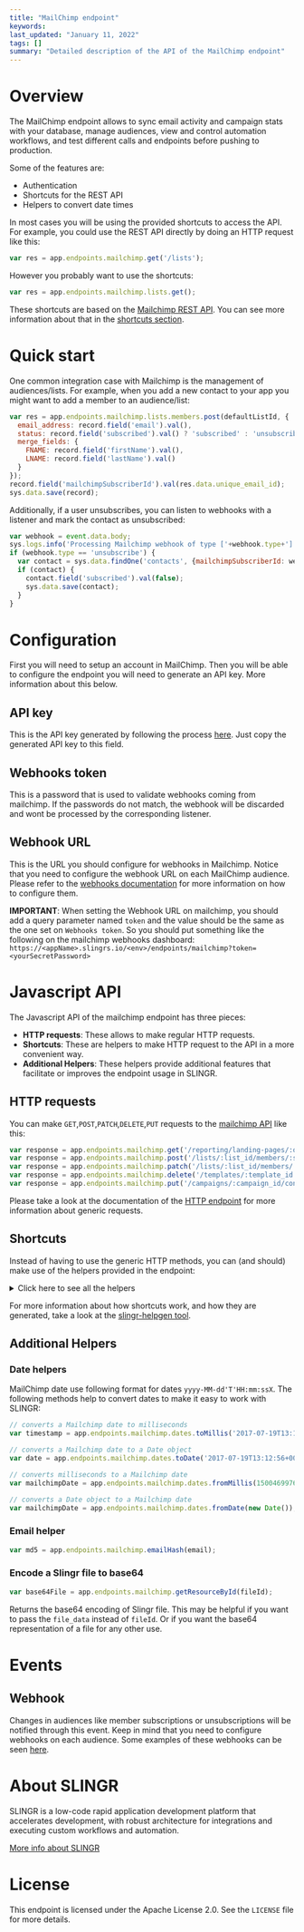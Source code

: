```yaml
---
title: "MailChimp endpoint"
keywords: 
last_updated: "January 11, 2022"
tags: []
summary: "Detailed description of the API of the MailChimp endpoint"
---
```


# Overview
The MailChimp endpoint allows to sync email activity and campaign stats with your database, manage audiences, view and 
control automation workflows, and test different calls and endpoints before pushing to production.

Some of the features are:

- Authentication
- Shortcuts for the REST API
- Helpers to convert date times

In most cases you will be using the provided shortcuts to access the API. For example, you could use the REST API
directly by doing an HTTP request like this:

```js
var res = app.endpoints.mailchimp.get('/lists');
```

However you probably want to use the shortcuts:

```js
var res = app.endpoints.mailchimp.lists.get();
```

These shortcuts are based on the [Mailchimp REST API](https://mailchimp.com/developer/marketing/api/).
You can see more information about that in the [shortcuts section](#shortcuts).

# Quick start
One common integration case with Mailchimp is the management of audiences/lists. For example, when you add a new contact to your
app you might want to add a member to an audience/list:

```js
var res = app.endpoints.mailchimp.lists.members.post(defaultListId, {
  email_address: record.field('email').val(),
  status: record.field('subscribed').val() ? 'subscribed' : 'unsubscribed',
  merge_fields: {
    FNAME: record.field('firstName').val(),
    LNAME: record.field('lastName').val()
  }
});
record.field('mailchimpSubscriberId').val(res.data.unique_email_id);
sys.data.save(record);
```

Additionally, if a user unsubscribes, you can listen to webhooks with a listener and mark the contact as 
unsubscribed:

```js
var webhook = event.data.body;
sys.logs.info('Processing Mailchimp webhook of type ['+webhook.type+']');
if (webhook.type == 'unsubscribe') {
  var contact = sys.data.findOne('contacts', {mailchimpSubscriberId: webhook.data.id});
  if (contact) {
    contact.field('subscribed').val(false);
    sys.data.save(contact);
  }    
}
```

# Configuration
First you will need to setup an account in MailChimp. Then you will be able to configure the endpoint you will
need to generate an API key. More information about this below.

## API key
This is the API key generated by following the process [here](https://mailchimp.com/es/help/about-api-keys/).
Just copy the generated API key to this field.

## Webhooks token
This is a password that is used to validate webhooks coming from mailchimp.
If the passwords do not match, the webhook will be discarded and wont be processed by the corresponding listener.

## Webhook URL
This is the URL you should configure for webhooks in Mailchimp. Notice that you need to configure the webhook URL on 
each MailChimp audience. Please refer to the [webhooks documentation](https://mailchimp.com/developer/marketing/guides/sync-audience-data-webhooks/) 
for more information on how to configure them.

**IMPORTANT**: When setting the Webhook URL on mailchimp, you should add a query parameter named `token` and the value should be the same as the one set on `Webhooks token`. 
So you should put something like the following on the mailchimp webhooks dashboard: `https://<appName>.slingrs.io/<env>/endpoints/mailchimp?token=<yourSecretPassword>`

# Javascript API

The Javascript API of the mailchimp endpoint has three pieces:

- **HTTP requests**: These allows to make regular HTTP requests.
- **Shortcuts**: These are helpers to make HTTP request to the API in a more convenient way.
- **Additional Helpers**: These helpers provide additional features that facilitate or improves the endpoint usage in SLINGR.

## HTTP requests
You can make `GET`,`POST`,`PATCH`,`DELETE`,`PUT` requests to the [mailchimp API](API_URL_HERE) like this:
```js
var response = app.endpoints.mailchimp.get('/reporting/landing-pages/:outreach_id')
var response = app.endpoints.mailchimp.post('/lists/:list_id/members/:subscriber_hash/actions/delete-permanent', body)
var response = app.endpoints.mailchimp.patch('/lists/:list_id/members/:subscriber_hash/notes/:note_id', body)
var response = app.endpoints.mailchimp.delete('/templates/:template_id')
var response = app.endpoints.mailchimp.put('/campaigns/:campaign_id/content', body)
```

Please take a look at the documentation of the [HTTP endpoint](https://github.com/slingr-stack/http-endpoint#javascript-api)
for more information about generic requests.

## Shortcuts

Instead of having to use the generic HTTP methods, you can (and should) make use of the helpers provided in the endpoint:
<details>
    <summary>Click here to see all the helpers</summary>

<br>

* API URL: '/'
* HTTP Method: 'GET'
* More info: https://mailchimp.com/developer/marketing/api/root/list-api-root-resources/
```javascript
app.endpoints.mailchimp.apiRoot()
```
---
* API URL: '/account-exports'
* HTTP Method: 'GET'
* More info: https://mailchimp.com/developer/marketing/api/account-exports/list-account-exports/
```javascript
app.endpoints.mailchimp.accountExports.get()
```
---
* API URL: '/authorized-apps'
* HTTP Method: 'GET'
* More info: https://mailchimp.com/developer/marketing/api/authorized-apps/list-authorized-apps/
```javascript
app.endpoints.mailchimp.authorizedApps.get()
```
---
* API URL: '/authorized-apps/:app_id'
* HTTP Method: 'GET'
* More info: https://mailchimp.com/developer/marketing/api/authorized-apps/get-authorized-app-info/
```javascript
app.endpoints.mailchimp.authorizedApps.get(appId)
```
---
* API URL: '/automations'
* HTTP Method: 'GET'
* More info: https://mailchimp.com/developer/marketing/api/automation/list-automations/
```javascript
app.endpoints.mailchimp.automations.get()
```
---
* API URL: '/automations/:workflow_id'
* HTTP Method: 'GET'
* More info: https://mailchimp.com/developer/marketing/api/automation/get-automation-info/
```javascript
app.endpoints.mailchimp.automations.get(workflowId)
```
---
* API URL: '/automations/:workflow_id/emails'
* HTTP Method: 'GET'
* More info: https://mailchimp.com/developer/marketing/api/automation-email/list-automated-emails/
```javascript
app.endpoints.mailchimp.automations.emails.get(workflowId)
```
---
* API URL: '/automations/:workflow_id/emails/:workflow_email_id'
* HTTP Method: 'GET'
* More info: https://mailchimp.com/developer/marketing/api/automation-email/get-workflow-email-info/
```javascript
app.endpoints.mailchimp.automations.emails.get(workflowId, workflowEmailId)
```
---
* API URL: '/automations/:workflow_id/emails/:workflow_email_id/queue'
* HTTP Method: 'GET'
* More info: https://mailchimp.com/developer/marketing/api/automation-email-queue/list-automated-email-subscribers/
```javascript
app.endpoints.mailchimp.automations.emails.queue.get(workflowId, workflowEmailId)
```
---
* API URL: '/automations/:workflow_id/emails/:workflow_email_id/queue/:subscriber_hash'
* HTTP Method: 'GET'
* More info: https://mailchimp.com/developer/marketing/api/automation-email-queue/get-automated-email-subscriber/
```javascript
app.endpoints.mailchimp.automations.emails.queue.get(workflowId, workflowEmailId, subscriberHash)
```
---
* API URL: '/automations/:workflow_id/removed-subscribers'
* HTTP Method: 'GET'
* More info: https://mailchimp.com/developer/marketing/api/automation-removed-subscribers/list-subscribers-removed-from-workflow/
```javascript
app.endpoints.mailchimp.automations.removedSubscribers.get(workflowId)
```
---
* API URL: '/automations/:workflow_id/removed-subscribers/:subscriber_hash'
* HTTP Method: 'GET'
* More info: https://mailchimp.com/developer/marketing/api/automation-removed-subscribers/get-subscriber-removed-from-workflow/
```javascript
app.endpoints.mailchimp.automations.removedSubscribers.get(workflowId, subscriberHash)
```
---
* API URL: '/batches'
* HTTP Method: 'GET'
* More info: https://mailchimp.com/developer/marketing/api/batch-operations/list-batch-requests/
```javascript
app.endpoints.mailchimp.batches.get()
```
---
* API URL: '/batches/:batch_id'
* HTTP Method: 'GET'
* More info: https://mailchimp.com/developer/marketing/api/batch-operations/get-batch-operation-status/
```javascript
app.endpoints.mailchimp.batches.get(batchId)
```
---
* API URL: '/batch-webhooks'
* HTTP Method: 'GET'
* More info: https://mailchimp.com/developer/marketing/api/batch-webhooks/list-batch-webhooks/
```javascript
app.endpoints.mailchimp.batchWebhooks.get()
```
---
* API URL: '/batch-webhooks/:batch_webhook_id'
* HTTP Method: 'GET'
* More info: https://mailchimp.com/developer/marketing/api/batch-webhooks/get-batch-webhook-info/
```javascript
app.endpoints.mailchimp.batchWebhooks.get(batchWebhookId)
```
---
* API URL: '/campaign-folders'
* HTTP Method: 'GET'
* More info: https://mailchimp.com/developer/marketing/api/campaign-folders/list-campaign-folders/
```javascript
app.endpoints.mailchimp.campaignFolders.get()
```
---
* API URL: '/campaign-folders/:folder_id'
* HTTP Method: 'GET'
* More info: https://mailchimp.com/developer/marketing/api/campaign-folders/get-campaign-folder/
```javascript
app.endpoints.mailchimp.campaignFolders.get(folderId)
```
---
* API URL: '/campaigns'
* HTTP Method: 'GET'
* More info: https://mailchimp.com/developer/marketing/api/campaigns/list-campaigns/
```javascript
app.endpoints.mailchimp.campaigns.get()
```
---
* API URL: '/campaigns/:campaign_id'
* HTTP Method: 'GET'
* More info: https://mailchimp.com/developer/marketing/api/campaigns/get-campaign-info/
```javascript
app.endpoints.mailchimp.campaigns.get(campaignId)
```
---
* API URL: '/campaigns/:campaign_id/content'
* HTTP Method: 'GET'
* More info: https://mailchimp.com/developer/marketing/api/campaign-content/get-campaign-content/
```javascript
app.endpoints.mailchimp.campaigns.content.get(campaignId)
```
---
* API URL: '/campaigns/:campaign_id/feedback'
* HTTP Method: 'GET'
* More info: https://mailchimp.com/developer/marketing/api/campaign-feedback/list-campaign-feedback/
```javascript
app.endpoints.mailchimp.campaigns.feedback.get(campaignId)
```
---
* API URL: '/campaigns/:campaign_id/feedback/:feedback_id'
* HTTP Method: 'GET'
* More info: https://mailchimp.com/developer/marketing/api/campaign-feedback/get-campaign-feedback-message/
```javascript
app.endpoints.mailchimp.campaigns.feedback.get(campaignId, feedbackId)
```
---
* API URL: '/campaigns/:campaign_id/send-checklist'
* HTTP Method: 'GET'
* More info: https://mailchimp.com/developer/marketing/api/campaign-checklist/get-campaign-send-checklist/
```javascript
app.endpoints.mailchimp.campaigns.sendChecklist.get(campaignId)
```
---
* API URL: '/activity-feed/chimp-chatter'
* HTTP Method: 'GET'
* More info: https://mailchimp.com/developer/marketing/api/chimp-chatter/get-latest-chimp-chatter/
```javascript
app.endpoints.mailchimp.activityFeed.chimpChatter.get()
```
---
* API URL: '/connected-sites'
* HTTP Method: 'GET'
* More info: https://mailchimp.com/developer/marketing/api/connected-sites/list-connected-sites/
```javascript
app.endpoints.mailchimp.connectedSites.get()
```
---
* API URL: '/connected-sites/:connected_site_id'
* HTTP Method: 'GET'
* More info: https://mailchimp.com/developer/marketing/api/connected-sites/get-connected-site/
```javascript
app.endpoints.mailchimp.connectedSites.get(connectedSiteId)
```
---
* API URL: '/conversations'
* HTTP Method: 'GET'
* More info: https://mailchimp.com/developer/marketing/api/conversations/list-conversations/
```javascript
app.endpoints.mailchimp.conversations.get()
```
---
* API URL: '/conversations/:conversation_id'
* HTTP Method: 'GET'
* More info: https://mailchimp.com/developer/marketing/api/conversations/get-conversation/
```javascript
app.endpoints.mailchimp.conversations.get(conversationId)
```
---
* API URL: '/conversations/:conversation_id/messages'
* HTTP Method: 'GET'
* More info: https://mailchimp.com/developer/marketing/api/conversation-messages/list-messages/
```javascript
app.endpoints.mailchimp.conversations.messages.get(conversationId)
```
---
* API URL: '/conversations/:conversation_id/messages/:message_id'
* HTTP Method: 'GET'
* More info: https://mailchimp.com/developer/marketing/api/conversation-messages/get-message/
```javascript
app.endpoints.mailchimp.conversations.messages.get(conversationId, messageId)
```
---
* API URL: '/ecommerce/stores'
* HTTP Method: 'GET'
* More info: https://mailchimp.com/developer/marketing/api/ecommerce-stores/list-stores/
```javascript
app.endpoints.mailchimp.ecommerce.stores.get()
```
---
* API URL: '/ecommerce/stores/:store_id'
* HTTP Method: 'GET'
* More info: https://mailchimp.com/developer/marketing/api/ecommerce-stores/get-store-info/
```javascript
app.endpoints.mailchimp.ecommerce.stores.get(storeId)
```
---
* API URL: '/ecommerce/stores/:store_id/carts/:cart_id/lines'
* HTTP Method: 'GET'
* More info: https://mailchimp.com/developer/marketing/api/ecommerce-cart-lines/list-cart-line-items/
```javascript
app.endpoints.mailchimp.ecommerce.stores.carts.lines.get(storeId, cartId)
```
---
* API URL: '/ecommerce/stores/:store_id/carts/:cart_id/lines/:line_id'
* HTTP Method: 'GET'
* More info: https://mailchimp.com/developer/marketing/api/ecommerce-cart-lines/get-cart-line-item/
```javascript
app.endpoints.mailchimp.ecommerce.stores.carts.lines.get(storeId, cartId, lineId)
```
---
* API URL: '/ecommerce/stores/:store_id/carts'
* HTTP Method: 'GET'
* More info: https://mailchimp.com/developer/marketing/api/ecommerce-carts/list-carts/
```javascript
app.endpoints.mailchimp.ecommerce.stores.carts.get(storeId)
```
---
* API URL: '/ecommerce/stores/:store_id/carts/:cart_id'
* HTTP Method: 'GET'
* More info: https://mailchimp.com/developer/marketing/api/ecommerce-carts/get-cart-info/
```javascript
app.endpoints.mailchimp.ecommerce.stores.carts.get(storeId, cartId)
```
---
* API URL: '/ecommerce/stores/:store_id/customers'
* HTTP Method: 'GET'
* More info: https://mailchimp.com/developer/marketing/api/ecommerce-customers/list-customers/
```javascript
app.endpoints.mailchimp.ecommerce.stores.customers.get(storeId)
```
---
* API URL: '/ecommerce/stores/:store_id/customers/:customer_id'
* HTTP Method: 'GET'
* More info: https://mailchimp.com/developer/marketing/api/ecommerce-customers/get-customer-info/
```javascript
app.endpoints.mailchimp.ecommerce.stores.customers.get(storeId, customerId)
```
---
* API URL: '/ecommerce/stores/:store_id/orders/:order_id/lines'
* HTTP Method: 'GET'
* More info: https://mailchimp.com/developer/marketing/api/ecommerce-order-lines/list-order-line-items/
```javascript
app.endpoints.mailchimp.ecommerce.stores.orders.lines.get(storeId, orderId)
```
---
* API URL: '/ecommerce/stores/:store_id/orders/:order_id/lines/:line_id'
* HTTP Method: 'GET'
* More info: https://mailchimp.com/developer/marketing/api/ecommerce-order-lines/get-order-line-item/
```javascript
app.endpoints.mailchimp.ecommerce.stores.orders.lines.get(storeId, orderId, lineId)
```
---
* API URL: '/ecommerce/orders'
* HTTP Method: 'GET'
* More info: https://mailchimp.com/developer/marketing/api/ecommerce-orders/list-account-orders/
```javascript
app.endpoints.mailchimp.ecommerce.orders.get()
```
---
* API URL: '/ecommerce/stores/:store_id/orders'
* HTTP Method: 'GET'
* More info: https://mailchimp.com/developer/marketing/api/ecommerce-orders/list-orders/
```javascript
app.endpoints.mailchimp.ecommerce.stores.orders.get(storeId)
```
---
* API URL: '/ecommerce/stores/:store_id/orders/:order_id'
* HTTP Method: 'GET'
* More info: https://mailchimp.com/developer/marketing/api/ecommerce-orders/get-order-info/
```javascript
app.endpoints.mailchimp.ecommerce.stores.orders.get(storeId, orderId)
```
---
* API URL: '/ecommerce/stores/:store_id/products/:product_id/images'
* HTTP Method: 'GET'
* More info: https://mailchimp.com/developer/marketing/api/ecommerce-product-images/list-product-images/
```javascript
app.endpoints.mailchimp.ecommerce.stores.products.images.get(storeId, productId)
```
---
* API URL: '/ecommerce/stores/:store_id/products/:product_id/images/:image_id'
* HTTP Method: 'GET'
* More info: https://mailchimp.com/developer/marketing/api/ecommerce-product-images/get-product-image-info/
```javascript
app.endpoints.mailchimp.ecommerce.stores.products.images.get(storeId, productId, imageId)
```
---
* API URL: '/ecommerce/stores/:store_id/products/:product_id/variants'
* HTTP Method: 'GET'
* More info: https://mailchimp.com/developer/marketing/api/ecommerce-product-variants/list-product-variants/
```javascript
app.endpoints.mailchimp.ecommerce.stores.products.variants.get(storeId, productId)
```
---
* API URL: '/ecommerce/stores/:store_id/products/:product_id/variants/:variant_id'
* HTTP Method: 'GET'
* More info: https://mailchimp.com/developer/marketing/api/ecommerce-product-variants/get-product-variant-info/
```javascript
app.endpoints.mailchimp.ecommerce.stores.products.variants.get(storeId, productId, variantId)
```
---
* API URL: '/ecommerce/stores/:store_id/products'
* HTTP Method: 'GET'
* More info: https://mailchimp.com/developer/marketing/api/ecommerce-products/list-product/
```javascript
app.endpoints.mailchimp.ecommerce.stores.products.get(storeId)
```
---
* API URL: '/ecommerce/stores/:store_id/products/:product_id'
* HTTP Method: 'GET'
* More info: https://mailchimp.com/developer/marketing/api/ecommerce-products/get-product-info/
```javascript
app.endpoints.mailchimp.ecommerce.stores.products.get(storeId, productId)
```
---
* API URL: '/ecommerce/stores/:store_id/promo-rules/:promo_rule_id/promo-codes'
* HTTP Method: 'GET'
* More info: https://mailchimp.com/developer/marketing/api/ecommerce-promo-codes/list-promo-codes/
```javascript
app.endpoints.mailchimp.ecommerce.stores.promoRules.promoCodes.get(storeId, promoRuleId)
```
---
* API URL: '/ecommerce/stores/:store_id/promo-rules/:promo_rule_id/promo-codes/:promo_code_id'
* HTTP Method: 'GET'
* More info: https://mailchimp.com/developer/marketing/api/ecommerce-promo-codes/get-promo-code/
```javascript
app.endpoints.mailchimp.ecommerce.stores.promoRules.promoCodes.get(storeId, promoRuleId, promoCodeId)
```
---
* API URL: '/ecommerce/stores/:store_id/promo-rules'
* HTTP Method: 'GET'
* More info: https://mailchimp.com/developer/marketing/api/ecommerce-promo-rules/list-promo-rules/
```javascript
app.endpoints.mailchimp.ecommerce.stores.promoRules.get(storeId)
```
---
* API URL: '/ecommerce/stores/:store_id/promo-rules/:promo_rule_id'
* HTTP Method: 'GET'
* More info: https://mailchimp.com/developer/marketing/api/ecommerce-promo-rules/get-promo-rule/
```javascript
app.endpoints.mailchimp.ecommerce.stores.promoRules.get(storeId, promoRuleId)
```
---
* API URL: '/facebook-ads'
* HTTP Method: 'GET'
* More info: https://mailchimp.com/developer/marketing/api/facebook-ads/list-facebook-ads/
```javascript
app.endpoints.mailchimp.facebookAds.get()
```
---
* API URL: '/facebook-ads/:outreach_id'
* HTTP Method: 'GET'
* More info: https://mailchimp.com/developer/marketing/api/facebook-ads/get-facebook-ad-info/
```javascript
app.endpoints.mailchimp.facebookAds.get(outreachId)
```
---
* API URL: '/file-manager/files'
* HTTP Method: 'GET'
* More info: https://mailchimp.com/developer/marketing/api/file-manager-files/list-stored-files/
```javascript
app.endpoints.mailchimp.fileManager.files.get()
```
---
* API URL: '/file-manager/files/:file_id'
* HTTP Method: 'GET'
* More info: https://mailchimp.com/developer/marketing/api/file-manager-files/get-file/
```javascript
app.endpoints.mailchimp.fileManager.files.get(fileId)
```
---
* API URL: '/file-manager/folders'
* HTTP Method: 'GET'
* More info: https://mailchimp.com/developer/marketing/api/file-manager-folders/list-folders/
```javascript
app.endpoints.mailchimp.fileManager.folders.get()
```
---
* API URL: '/file-manager/folders/:folder_id'
* HTTP Method: 'GET'
* More info: https://mailchimp.com/developer/marketing/api/file-manager-folders/get-folder/
```javascript
app.endpoints.mailchimp.fileManager.folders.get(folderId)
```
---
* API URL: '/landing-pages'
* HTTP Method: 'GET'
* More info: https://mailchimp.com/developer/marketing/api/landing-pages/list-landing-pages/
```javascript
app.endpoints.mailchimp.landingPages.get()
```
---
* API URL: '/landing-pages/:page_id'
* HTTP Method: 'GET'
* More info: https://mailchimp.com/developer/marketing/api/landing-pages/get-landing-page-info/
```javascript
app.endpoints.mailchimp.landingPages.get(pageId)
```
---
* API URL: '/landing-pages/:page_id/content'
* HTTP Method: 'GET'
* More info: https://mailchimp.com/developer/marketing/api/landing-pages-content/get-landing-page-content/
```javascript
app.endpoints.mailchimp.landingPages.content.get(pageId)
```
---
* API URL: '/lists'
* HTTP Method: 'GET'
* More info: https://mailchimp.com/developer/marketing/api/lists/get-lists-info/
```javascript
app.endpoints.mailchimp.lists.get()
```
---
* API URL: '/lists/:list_id'
* HTTP Method: 'GET'
* More info: https://mailchimp.com/developer/marketing/api/lists/get-list-info/
```javascript
app.endpoints.mailchimp.lists.get(listId)
```
---
* API URL: '/lists/:list_id/abuse-reports'
* HTTP Method: 'GET'
* More info: https://mailchimp.com/developer/marketing/api/abuse-reports/list-abuse-reports/
```javascript
app.endpoints.mailchimp.lists.abuseReports.get(listId)
```
---
* API URL: '/lists/:list_id/abuse-reports/:report_id'
* HTTP Method: 'GET'
* More info: https://mailchimp.com/developer/marketing/api/abuse-reports/get-abuse-report/
```javascript
app.endpoints.mailchimp.lists.abuseReports.get(listId, reportId)
```
---
* API URL: '/lists/:list_id/activity'
* HTTP Method: 'GET'
* More info: https://mailchimp.com/developer/marketing/api/list-activity/list-recent-activity/
```javascript
app.endpoints.mailchimp.lists.activity.get(listId)
```
---
* API URL: '/lists/:list_id/clients'
* HTTP Method: 'GET'
* More info: https://mailchimp.com/developer/marketing/api/list-clients/list-top-email-clients/
```javascript
app.endpoints.mailchimp.lists.clients.get(listId)
```
---
* API URL: '/lists/:list_id/members/:subscriber_hash/events'
* HTTP Method: 'GET'
* More info: https://mailchimp.com/developer/marketing/api/list-member-events/list-member-events/
```javascript
app.endpoints.mailchimp.lists.members.events.get(listId, subscriberHash)
```
---
* API URL: '/lists/:list_id/growth-history'
* HTTP Method: 'GET'
* More info: https://mailchimp.com/developer/marketing/api/list-growth-history/list-growth-history-data/
```javascript
app.endpoints.mailchimp.lists.growthHistory.get(listId)
```
---
* API URL: '/lists/:list_id/growth-history/:month'
* HTTP Method: 'GET'
* More info: https://mailchimp.com/developer/marketing/api/list-growth-history/get-growth-history-by-month/
```javascript
app.endpoints.mailchimp.lists.growthHistory.get(listId, month)
```
---
* API URL: '/lists/:list_id/interest-categories'
* HTTP Method: 'GET'
* More info: https://mailchimp.com/developer/marketing/api/interest-categories/list-interest-categories/
```javascript
app.endpoints.mailchimp.lists.interestCategories.get(listId)
```
---
* API URL: '/lists/:list_id/interest-categories/:interest_category_id'
* HTTP Method: 'GET'
* More info: https://mailchimp.com/developer/marketing/api/interest-categories/get-interest-category-info/
```javascript
app.endpoints.mailchimp.lists.interestCategories.get(listId, interestCategoryId)
```
---
* API URL: '/lists/:list_id/interest-categories/:interest_category_id/interests'
* HTTP Method: 'GET'
* More info: https://mailchimp.com/developer/marketing/api/interests/list-interests-in-category/
```javascript
app.endpoints.mailchimp.lists.interestCategories.interests.get(listId, interestCategoryId)
```
---
* API URL: '/lists/:list_id/interest-categories/:interest_category_id/interests/:interest_id'
* HTTP Method: 'GET'
* More info: https://mailchimp.com/developer/marketing/api/interests/get-interest-in-category/
```javascript
app.endpoints.mailchimp.lists.interestCategories.interests.get(listId, interestCategoryId, interestId)
```
---
* API URL: '/lists/:list_id/locations'
* HTTP Method: 'GET'
* More info: https://mailchimp.com/developer/marketing/api/list-locations/list-locations/
```javascript
app.endpoints.mailchimp.lists.locations.get(listId)
```
---
* API URL: '/lists/:list_id/members/:subscriber_hash/activity'
* HTTP Method: 'GET'
* More info: https://mailchimp.com/developer/marketing/api/list-member-activity/view-recent-activity-50/
```javascript
app.endpoints.mailchimp.lists.members.activity.get(listId, subscriberHash)
```
---
* API URL: '/lists/:list_id/members/:subscriber_hash/activity-feed'
* HTTP Method: 'GET'
* More info: https://mailchimp.com/developer/marketing/api/list-member-activity-feed/view-recent-activity/
```javascript
app.endpoints.mailchimp.lists.members.activityFeed.get(listId, subscriberHash)
```
---
* API URL: '/lists/:list_id/members/:subscriber_hash/goals'
* HTTP Method: 'GET'
* More info: https://mailchimp.com/developer/marketing/api/list-member-notes/
```javascript
app.endpoints.mailchimp.lists.members.goals.get(listId, subscriberHash)
```
---
* API URL: '/lists/:list_id/members/:subscriber_hash/notes'
* HTTP Method: 'GET'
* More info: https://mailchimp.com/developer/marketing/api/list-member-notes/list-recent-member-notes/
```javascript
app.endpoints.mailchimp.lists.members.notes.get(listId, subscriberHash)
```
---
* API URL: '/lists/:list_id/members/:subscriber_hash/notes/:note_id'
* HTTP Method: 'GET'
* More info: https://mailchimp.com/developer/marketing/api/list-member-notes/get-member-note/
```javascript
app.endpoints.mailchimp.lists.members.notes.get(listId, subscriberHash, noteId)
```
---
* API URL: '/lists/:list_id/members/:subscriber_hash/tags'
* HTTP Method: 'GET'
* More info: https://mailchimp.com/developer/marketing/api/list-member-tags/list-member-tags/
```javascript
app.endpoints.mailchimp.lists.members.tags.get(listId, subscriberHash)
```
---
* API URL: '/lists/:list_id/members'
* HTTP Method: 'GET'
* More info: https://mailchimp.com/developer/marketing/api/list-members/list-members-info/
```javascript
app.endpoints.mailchimp.lists.members.get(listId)
```
---
* API URL: '/lists/:list_id/members/:subscriber_hash'
* HTTP Method: 'GET'
* More info: https://mailchimp.com/developer/marketing/api/list-members/get-member-info/
```javascript
app.endpoints.mailchimp.lists.members.get(listId, subscriberHash)
```
---
* API URL: '/lists/:list_id/merge-fields'
* HTTP Method: 'GET'
* More info: https://mailchimp.com/developer/marketing/api/list-merges/list-merge-fields/
```javascript
app.endpoints.mailchimp.lists.mergeFields.get(listId)
```
---
* API URL: '/lists/:list_id/merge-fields/:merge_id'
* HTTP Method: 'GET'
* More info: https://mailchimp.com/developer/marketing/api/list-merges/get-merge-field/
```javascript
app.endpoints.mailchimp.lists.mergeFields.get(listId, mergeId)
```
---
* API URL: '/lists/:list_id/segments/:segment_id/members'
* HTTP Method: 'GET'
* More info: https://mailchimp.com/developer/marketing/api/list-segment-members/list-members-in-segment/
```javascript
app.endpoints.mailchimp.lists.segments.members.get(listId, segmentId)
```
---
* API URL: '/lists/:list_id/segments'
* HTTP Method: 'GET'
* More info: https://mailchimp.com/developer/marketing/api/list-segments/list-segments/
```javascript
app.endpoints.mailchimp.lists.segments.get(listId)
```
---
* API URL: '/lists/:list_id/segments/:segment_id'
* HTTP Method: 'GET'
* More info: https://mailchimp.com/developer/marketing/api/list-segments/get-segment-info/
```javascript
app.endpoints.mailchimp.lists.segments.get(listId, segmentId)
```
---
* API URL: '/lists/:list_id/signup-forms'
* HTTP Method: 'GET'
* More info: https://mailchimp.com/developer/marketing/api/list-signup-forms/list-signup-forms/
```javascript
app.endpoints.mailchimp.lists.signupForms.get(listId)
```
---
* API URL: '/lists/:list_id/tag-search'
* HTTP Method: 'GET'
* More info: https://mailchimp.com/developer/marketing/api/lists-tags-search/search-for-tags-on-a-list-by-name/
```javascript
app.endpoints.mailchimp.lists.tagSearch.get(listId)
```
---
* API URL: '/lists/:list_id/webhooks'
* HTTP Method: 'GET'
* More info: https://mailchimp.com/developer/marketing/api/list-webhooks/list-webhooks/
```javascript
app.endpoints.mailchimp.lists.webhooks.get(listId)
```
---
* API URL: '/lists/:list_id/webhooks/:webhook_id'
* HTTP Method: 'GET'
* More info: https://mailchimp.com/developer/marketing/api/list-webhooks/get-webhook-info/
```javascript
app.endpoints.mailchimp.lists.webhooks.get(listId, webhookId)
```
---
* API URL: '/ping'
* HTTP Method: 'GET'
* More info: https://mailchimp.com/developer/marketing/api/ping/ping/
```javascript
app.endpoints.mailchimp.ping.get()
```
---
* API URL: '/reporting/facebook-ads'
* HTTP Method: 'GET'
* More info: https://mailchimp.com/developer/marketing/api/reporting-facebook-ads/list-facebook-ads-reports/
```javascript
app.endpoints.mailchimp.reporting.facebookAds.get()
```
---
* API URL: '/reporting/facebook-ads/:outreach_id'
* HTTP Method: 'GET'
* More info: https://mailchimp.com/developer/marketing/api/reporting-facebook-ads/get-facebook-ad-report/
```javascript
app.endpoints.mailchimp.reporting.facebookAds.get(outreachId)
```
---
* API URL: '/reporting/facebook-ads/:outreach_id/ecommerce-product-activity'
* HTTP Method: 'GET'
* More info: https://mailchimp.com/developer/marketing/api/reporting-facebook-ads/list-facebook-ecommerce-report/
```javascript
app.endpoints.mailchimp.reporting.facebookAds.ecommerceProductActivity.get(outreachId)
```
---
* API URL: '/reporting/landing-pages'
* HTTP Method: 'GET'
* More info: https://mailchimp.com/developer/marketing/api/reporting-landing-pages/list-landing-pages-reports/
```javascript
app.endpoints.mailchimp.reporting.landingPages.get()
```
---
* API URL: '/reporting/landing-pages/:outreach_id'
* HTTP Method: 'GET'
* More info: https://mailchimp.com/developer/marketing/api/reporting-landing-pages/get-landing-page-report/
```javascript
app.endpoints.mailchimp.reporting.landingPages.get(outreachId)
```
---
* API URL: '/reports'
* HTTP Method: 'GET'
* More info: https://mailchimp.com/developer/marketing/api/reports/list-campaign-reports/
```javascript
app.endpoints.mailchimp.reports.get()
```
---
* API URL: '/reports/:campaign_id'
* HTTP Method: 'GET'
* More info: https://mailchimp.com/developer/marketing/api/reports/get-campaign-report/
```javascript
app.endpoints.mailchimp.reports.get(campaignId)
```
---
* API URL: '/reports/:campaign_id/abuse-reports'
* HTTP Method: 'GET'
* More info: https://mailchimp.com/developer/marketing/api/campaign-abuse/list-abuse-reports/
```javascript
app.endpoints.mailchimp.reports.abuseReports.get(campaignId)
```
---
* API URL: '/reports/:campaign_id/abuse-reports/:report_id'
* HTTP Method: 'GET'
* More info: https://mailchimp.com/developer/marketing/api/campaign-abuse/get-abuse-report/
```javascript
app.endpoints.mailchimp.reports.abuseReports.get(campaignId, reportId)
```
---
* API URL: '/reports/:campaign_id/advice'
* HTTP Method: 'GET'
* More info: https://mailchimp.com/developer/marketing/api/campaign-advice/list-campaign-feedback/
```javascript
app.endpoints.mailchimp.reports.advice.get(campaignId)
```
---
* API URL: '/reports/:campaign_id/open-details'
* HTTP Method: 'GET'
* More info: https://mailchimp.com/developer/marketing/api/open-reports/list-campaign-open-details/
```javascript
app.endpoints.mailchimp.reports.openDetails.get(campaignId)
```
---
* API URL: '/reports/:campaign_id/open-details/:subscriber_hash'
* HTTP Method: 'GET'
* More info: https://mailchimp.com/developer/marketing/api/open-reports/get-opened-campaign-subscriber/
```javascript
app.endpoints.mailchimp.reports.openDetails.get(campaignId, subscriberHash)
```
---
* API URL: '/reports/:campaign_id/click-details'
* HTTP Method: 'GET'
* More info: https://mailchimp.com/developer/marketing/api/click-reports/list-campaign-details/
```javascript
app.endpoints.mailchimp.reports.clickDetails.get(campaignId)
```
---
* API URL: '/reports/:campaign_id/click-details/:link_id'
* HTTP Method: 'GET'
* More info: https://mailchimp.com/developer/marketing/api/click-reports/get-campaign-link-details/
```javascript
app.endpoints.mailchimp.reports.clickDetails.get(campaignId, linkId)
```
---
* API URL: '/reports/:campaign_id/click-details/:link_id/members'
* HTTP Method: 'GET'
* More info: https://mailchimp.com/developer/marketing/api/link-clickers/list-clicked-link-subscribers/
```javascript
app.endpoints.mailchimp.reports.clickDetails.members.get(campaignId, linkId)
```
---
* API URL: '/reports/:campaign_id/click-details/:link_id/members/:subscriber_hash'
* HTTP Method: 'GET'
* More info: https://mailchimp.com/developer/marketing/api/link-clickers/get-clicked-link-subscriber/
```javascript
app.endpoints.mailchimp.reports.clickDetails.members.get(campaignId, linkId, subscriberHash)
```
---
* API URL: '/reports/:campaign_id/domain-performance'
* HTTP Method: 'GET'
* More info: https://mailchimp.com/developer/marketing/api/domain-performance-reports/list-domain-performance-stats/
```javascript
app.endpoints.mailchimp.reports.domainPerformance.get(campaignId)
```
---
* API URL: '/reports/:campaign_id/ecommerce-product-activity'
* HTTP Method: 'GET'
* More info: https://mailchimp.com/developer/marketing/api/campaign-ecommerce-product-activity/list-campaign-product-activity/
```javascript
app.endpoints.mailchimp.reports.ecommerceProductActivity.get(campaignId)
```
---
* API URL: '/reports/:campaign_id/eepurl'
* HTTP Method: 'GET'
* More info: https://mailchimp.com/developer/marketing/api/eepurl-reports/list-eep-url-activity/
```javascript
app.endpoints.mailchimp.reports.eepurl.get(campaignId)
```
---
* API URL: '/reports/:campaign_id/email-activity'
* HTTP Method: 'GET'
* More info: https://mailchimp.com/developer/marketing/api/email-activity-reports/list-email-activity/
```javascript
app.endpoints.mailchimp.reports.emailActivity.get(campaignId)
```
---
* API URL: '/reports/:campaign_id/email-activity/:subscriber_hash'
* HTTP Method: 'GET'
* More info: https://mailchimp.com/developer/marketing/api/email-activity-reports/get-subscriber-email-activity/
```javascript
app.endpoints.mailchimp.reports.emailActivity.get(campaignId, subscriberHash)
```
---
* API URL: '/reports/:campaign_id/locations'
* HTTP Method: 'GET'
* More info: https://mailchimp.com/developer/marketing/api/location-reports/list-top-open-activities/
```javascript
app.endpoints.mailchimp.reports.locations.get(campaignId)
```
---
* API URL: '/reports/:campaign_id/sent-to'
* HTTP Method: 'GET'
* More info: https://mailchimp.com/developer/marketing/api/sent-to-reports/list-campaign-recipients/
```javascript
app.endpoints.mailchimp.reports.sentTo.get(campaignId)
```
---
* API URL: '/reports/:campaign_id/sent-to/:subscriber_hash'
* HTTP Method: 'GET'
* More info: https://mailchimp.com/developer/marketing/api/sent-to-reports/get-campaign-recipient-info/
```javascript
app.endpoints.mailchimp.reports.sentTo.get(campaignId, subscriberHash)
```
---
* API URL: '/reports/:campaign_id/sub-reports'
* HTTP Method: 'GET'
* More info: https://mailchimp.com/developer/marketing/api/sub-reports/list-child-campaign-reports/
```javascript
app.endpoints.mailchimp.reports.subReports.get(campaignId)
```
---
* API URL: '/reports/:campaign_id/unsubscribed'
* HTTP Method: 'GET'
* More info: https://mailchimp.com/developer/marketing/api/unsub-reports/list-unsubscribed-members/
```javascript
app.endpoints.mailchimp.reports.unsubscribed.get(campaignId)
```
---
* API URL: '/reports/:campaign_id/unsubscribed/:subscriber_hash'
* HTTP Method: 'GET'
* More info: https://mailchimp.com/developer/marketing/api/unsub-reports/get-unsubscribed-member/
```javascript
app.endpoints.mailchimp.reports.unsubscribed.get(campaignId, subscriberHash)
```
---
* API URL: '/search-campaigns'
* HTTP Method: 'GET'
* More info: https://mailchimp.com/developer/marketing/api/search-campaigns/search-campaigns/
```javascript
app.endpoints.mailchimp.searchCampaigns.get()
```
---
* API URL: '/search-members'
* HTTP Method: 'GET'
* More info: https://mailchimp.com/developer/marketing/api/search-members/search-members/
```javascript
app.endpoints.mailchimp.searchMembers.get()
```
---
* API URL: '/template-folders'
* HTTP Method: 'GET'
* More info: https://mailchimp.com/developer/marketing/api/template-folders/list-template-folders/
```javascript
app.endpoints.mailchimp.templateFolders.get()
```
---
* API URL: '/template-folders/:folder_id'
* HTTP Method: 'GET'
* More info: https://mailchimp.com/developer/marketing/api/template-folders/get-template-folder/
```javascript
app.endpoints.mailchimp.templateFolders.get(folderId)
```
---
* API URL: '/templates'
* HTTP Method: 'GET'
* More info: https://mailchimp.com/developer/marketing/api/templates/list-templates/
```javascript
app.endpoints.mailchimp.templates.get()
```
---
* API URL: '/templates/:template_id'
* HTTP Method: 'GET'
* More info: https://mailchimp.com/developer/marketing/api/templates/get-template-info/
```javascript
app.endpoints.mailchimp.templates.get(templateId)
```
---
* API URL: '/templates/:template_id/default-content'
* HTTP Method: 'GET'
* More info: https://mailchimp.com/developer/marketing/api/template-default-content/view-default-content/
```javascript
app.endpoints.mailchimp.templates.defaultContent.get(templateId)
```
---
* API URL: '/verified-domains'
* HTTP Method: 'GET'
* More info: https://mailchimp.com/developer/marketing/api/verified-domains/list-sending-domains/
```javascript
app.endpoints.mailchimp.verifiedDomains.get()
```
---
* API URL: '/verified-domains/:domain_name'
* HTTP Method: 'GET'
* More info: https://mailchimp.com/developer/marketing/api/verified-domains/get-domain-info/
```javascript
app.endpoints.mailchimp.verifiedDomains.get(domainName)
```
---
* API URL: '/account-exports'
* HTTP Method: 'POST'
* More info: https://mailchimp.com/developer/marketing/api/account-exports/add-export/
```javascript
app.endpoints.mailchimp.accountExports.post(body)
```
---
* API URL: '/account-exports/:export_id'
* HTTP Method: 'POST'
* More info: https://mailchimp.com/developer/marketing/api/account-exports/get-account-export-info/
```javascript
app.endpoints.mailchimp.accountExports.post(exportId, body)
```
---
* API URL: '/automations'
* HTTP Method: 'POST'
* More info: https://mailchimp.com/developer/marketing/api/automation/add-automation/
```javascript
app.endpoints.mailchimp.automations.post(body)
```
---
* API URL: '/automations/:workflow_id/actions/archive'
* HTTP Method: 'POST'
* More info: https://mailchimp.com/developer/marketing/api/automation/archive-automation/
```javascript
app.endpoints.mailchimp.automations.actions.archive.post(workflowId, body)
```
---
* API URL: '/automations/:workflow_id/actions/pause-all-emails'
* HTTP Method: 'POST'
* More info: https://mailchimp.com/developer/marketing/api/automation/pause-automation-emails/
```javascript
app.endpoints.mailchimp.automations.actions.pauseAllEmails.post(workflowId, body)
```
---
* API URL: '/automations/:workflow_id/actions/start-all-emails'
* HTTP Method: 'POST'
* More info: https://mailchimp.com/developer/marketing/api/automation/start-automation-emails/
```javascript
app.endpoints.mailchimp.automations.actions.startAllEmails.post(workflowId, body)
```
---
* API URL: '/automations/:workflow_id/emails/:workflow_email_id/actions/pause'
* HTTP Method: 'POST'
* More info: https://mailchimp.com/developer/marketing/api/automation-email/pause-automated-email/
```javascript
app.endpoints.mailchimp.automations.emails.actions.pause.post(workflowId, workflowEmailId, body)
```
---
* API URL: '/automations/:workflow_id/emails/:workflow_email_id/actions/start'
* HTTP Method: 'POST'
* More info: https://mailchimp.com/developer/marketing/api/automation-email/start-automated-email/
```javascript
app.endpoints.mailchimp.automations.emails.actions.start.post(workflowId, workflowEmailId, body)
```
---
* API URL: '/automations/:workflow_id/emails/:workflow_email_id/queue'
* HTTP Method: 'POST'
* More info: https://mailchimp.com/developer/marketing/api/automation-email-queue/add-subscriber-to-workflow-email/
```javascript
app.endpoints.mailchimp.automations.emails.queue.post(workflowId, workflowEmailId, body)
```
---
* API URL: '/automations/:workflow_id/removed-subscribers'
* HTTP Method: 'POST'
* More info: https://mailchimp.com/developer/marketing/api/automation-removed-subscribers/remove-subscriber-from-workflow/
```javascript
app.endpoints.mailchimp.automations.removedSubscribers.post(workflowId, body)
```
---
* API URL: '/batches'
* HTTP Method: 'POST'
* More info: https://mailchimp.com/developer/marketing/api/batch-operations/start-batch-operation/
```javascript
app.endpoints.mailchimp.batches.post(body)
```
---
* API URL: '/batch-webhooks'
* HTTP Method: 'POST'
* More info: https://mailchimp.com/developer/marketing/api/batch-webhooks/add-batch-webhook/
```javascript
app.endpoints.mailchimp.batchWebhooks.post(body)
```
---
* API URL: '/campaign-folders'
* HTTP Method: 'POST'
* More info: https://mailchimp.com/developer/marketing/api/campaign-folders/add-campaign-folder/
```javascript
app.endpoints.mailchimp.campaignFolders.post(body)
```
---
* API URL: '/campaigns'
* HTTP Method: 'POST'
* More info: https://mailchimp.com/developer/marketing/api/campaigns/add-campaign/
```javascript
app.endpoints.mailchimp.campaigns.post(body)
```
---
* API URL: '/campaigns/:campaign_id/actions/cancel-send'
* HTTP Method: 'POST'
* More info: https://mailchimp.com/developer/marketing/api/campaigns/cancel-campaign/
```javascript
app.endpoints.mailchimp.campaigns.actions.cancelSend.post(campaignId, body)
```
---
* API URL: '/campaigns/:campaign_id/actions/send'
* HTTP Method: 'POST'
* More info: https://mailchimp.com/developer/marketing/api/campaigns/send-campaign/
```javascript
app.endpoints.mailchimp.campaigns.actions.send.post(campaignId, body)
```
---
* API URL: '/campaigns/:campaign_id/actions/schedule'
* HTTP Method: 'POST'
* More info: https://mailchimp.com/developer/marketing/api/campaigns/schedule-campaign/
```javascript
app.endpoints.mailchimp.campaigns.actions.schedule.post(campaignId, body)
```
---
* API URL: '/campaigns/:campaign_id/actions/unschedule'
* HTTP Method: 'POST'
* More info: https://mailchimp.com/developer/marketing/api/campaigns/unschedule-campaign/
```javascript
app.endpoints.mailchimp.campaigns.actions.unschedule.post(campaignId, body)
```
---
* API URL: '/campaigns/:campaign_id/actions/pause'
* HTTP Method: 'POST'
* More info: https://mailchimp.com/developer/marketing/api/campaigns/pause-rss-campaign/
```javascript
app.endpoints.mailchimp.campaigns.actions.pause.post(campaignId, body)
```
---
* API URL: '/campaigns/:campaign_id/actions/resume'
* HTTP Method: 'POST'
* More info: https://mailchimp.com/developer/marketing/api/campaigns/resume-rss-campaign/
```javascript
app.endpoints.mailchimp.campaigns.actions.resume.post(campaignId, body)
```
---
* API URL: '/campaigns/:campaign_id/actions/replicate'
* HTTP Method: 'POST'
* More info: https://mailchimp.com/developer/marketing/api/campaigns/replicate-campaign/
```javascript
app.endpoints.mailchimp.campaigns.actions.replicate.post(campaignId, body)
```
---
* API URL: '/campaigns/:campaign_id/actions/test'
* HTTP Method: 'POST'
* More info: https://mailchimp.com/developer/marketing/api/campaigns/send-test-email/
```javascript
app.endpoints.mailchimp.campaigns.actions.test.post(campaignId, body)
```
---
* API URL: '/campaigns/:campaign_id/actions/create-resend'
* HTTP Method: 'POST'
* More info: https://mailchimp.com/developer/marketing/api/campaigns/resend-campaign/
```javascript
app.endpoints.mailchimp.campaigns.actions.createResend.post(campaignId, body)
```
---
* API URL: '/campaigns/:campaign_id/feedback'
* HTTP Method: 'POST'
* More info: https://mailchimp.com/developer/marketing/api/campaign-feedback/add-campaign-feedback/
```javascript
app.endpoints.mailchimp.campaigns.feedback.post(campaignId, body)
```
---
* API URL: '/connected-sites'
* HTTP Method: 'POST'
* More info: https://mailchimp.com/developer/marketing/api/connected-sites/add-connected-site/
```javascript
app.endpoints.mailchimp.connectedSites.post(body)
```
---
* API URL: '/connected-sites/:connected_site_id/actions/verify-script-installation'
* HTTP Method: 'POST'
* More info: https://mailchimp.com/developer/marketing/api/connected-sites/verify-connected-site-script/
```javascript
app.endpoints.mailchimp.connectedSites.actions.verifyScriptInstallation.post(connectedSiteId, body)
```
---
* API URL: '/customer-journeys/journeys/:journey_id/steps/:step_id/actions/trigger'
* HTTP Method: 'POST'
* More info: https://mailchimp.com/developer/marketing/api/customer-journeys-journeys-steps-actions/customer-journeys-api-trigger-for-a-contact/
```javascript
app.endpoints.mailchimp.customerJourneys.journeys.steps.actions.trigger.post(journeyId, stepId, body)
```
---
* API URL: '/ecommerce/stores'
* HTTP Method: 'POST'
* More info: https://mailchimp.com/developer/marketing/api/ecommerce-stores/add-store/
```javascript
app.endpoints.mailchimp.ecommerce.stores.post(body)
```
---
* API URL: '/ecommerce/stores/:store_id/carts/:cart_id/lines'
* HTTP Method: 'POST'
* More info: https://mailchimp.com/developer/marketing/api/ecommerce-cart-lines/add-cart-line-item/
```javascript
app.endpoints.mailchimp.ecommerce.stores.carts.lines.post(storeId, cartId, body)
```
---
* API URL: '/ecommerce/stores/:store_id/carts'
* HTTP Method: 'POST'
* More info: https://mailchimp.com/developer/marketing/api/ecommerce-carts/add-cart/
```javascript
app.endpoints.mailchimp.ecommerce.stores.carts.post(storeId, body)
```
---
* API URL: '/ecommerce/stores/:store_id/customers'
* HTTP Method: 'POST'
* More info: https://mailchimp.com/developer/marketing/api/ecommerce-customers/add-customer/
```javascript
app.endpoints.mailchimp.ecommerce.stores.customers.post(storeId, body)
```
---
* API URL: '/ecommerce/stores/:store_id/orders/:order_id/lines'
* HTTP Method: 'POST'
* More info: https://mailchimp.com/developer/marketing/api/ecommerce-order-lines/add-order-line-item/
```javascript
app.endpoints.mailchimp.ecommerce.stores.orders.lines.post(storeId, orderId, body)
```
---
* API URL: '/ecommerce/stores/:store_id/products'
* HTTP Method: 'POST'
```javascript
app.endpoints.mailchimp.ecommerce.stores.products.post(storeId, body)
```
---
* API URL: '/ecommerce/stores/:store_id/orders'
* HTTP Method: 'POST'
* More info: https://mailchimp.com/developer/marketing/api/ecommerce-orders/add-order/
```javascript
app.endpoints.mailchimp.ecommerce.stores.orders.post(storeId, body)
```
---
* API URL: '/ecommerce/stores/:store_id/products/:product_id/images'
* HTTP Method: 'POST'
* More info: https://mailchimp.com/developer/marketing/api/ecommerce-product-images/add-product-image/
```javascript
app.endpoints.mailchimp.ecommerce.stores.products.images.post(storeId, productId, body)
```
---
* API URL: '/ecommerce/stores/:store_id/products/:product_id/variants'
* HTTP Method: 'POST'
* More info: https://mailchimp.com/developer/marketing/api/ecommerce-product-variants/add-product-variant/
```javascript
app.endpoints.mailchimp.ecommerce.stores.products.variants.post(storeId, productId, body)
```
---
* API URL: '/ecommerce/stores/:store_id/products'
* HTTP Method: 'POST'
* More info: https://mailchimp.com/developer/marketing/api/ecommerce-products/add-product/
```javascript
app.endpoints.mailchimp.ecommerce.stores.products.post(storeId, body)
```
---
* API URL: '/ecommerce/stores/:store_id/promo-rules/:promo_rule_id/promo-codes'
* HTTP Method: 'POST'
* More info: https://mailchimp.com/developer/marketing/api/ecommerce-promo-codes/add-promo-code/
```javascript
app.endpoints.mailchimp.ecommerce.stores.promoRules.promoCodes.post(storeId, promoRuleId, body)
```
---
* API URL: '/ecommerce/stores/:store_id/promo-rules'
* HTTP Method: 'POST'
* More info: https://mailchimp.com/developer/marketing/api/ecommerce-promo-rules/add-promo-rule/
```javascript
app.endpoints.mailchimp.ecommerce.stores.promoRules.post(storeId, body)
```
---
* API URL: '/file-manager/files'
* HTTP Method: 'POST'
* More info: https://mailchimp.com/developer/marketing/api/file-manager-files/add-file/
```javascript
app.endpoints.mailchimp.fileManager.files.post(body)
```
---
* API URL: '/file-manager/folders'
* HTTP Method: 'POST'
* More info: https://mailchimp.com/developer/marketing/api/file-manager-folders/add-folder/
```javascript
app.endpoints.mailchimp.fileManager.folders.post(body)
```
---
* API URL: '/landing-pages'
* HTTP Method: 'POST'
* More info: https://mailchimp.com/developer/marketing/api/landing-pages/add-landing-page/
```javascript
app.endpoints.mailchimp.landingPages.post(body)
```
---
* API URL: '/landing-pages/:page_id/actions/publish'
* HTTP Method: 'POST'
* More info: https://mailchimp.com/developer/marketing/api/landing-pages/publish-landing-page/
```javascript
app.endpoints.mailchimp.landingPages.actions.publish.post(pageId, body)
```
---
* API URL: '/landing-pages/:page_id/actions/unpublish'
* HTTP Method: 'POST'
* More info: https://mailchimp.com/developer/marketing/api/landing-pages/unpublish-landing-page/
```javascript
app.endpoints.mailchimp.landingPages.actions.unpublish.post(pageId, body)
```
---
* API URL: '/lists'
* HTTP Method: 'POST'
* More info: https://mailchimp.com/developer/marketing/api/lists/add-list/
```javascript
app.endpoints.mailchimp.lists.post(body)
```
---
* API URL: '/lists/:list_id'
* HTTP Method: 'POST'
* More info: https://mailchimp.com/developer/marketing/api/lists/batch-subscribe-or-unsubscribe/
```javascript
app.endpoints.mailchimp.lists.post(listId, body)
```
---
* API URL: '/lists/:list_id/members/:subscriber_hash/events'
* HTTP Method: 'POST'
* More info: https://mailchimp.com/developer/marketing/api/list-member-events/add-event/
```javascript
app.endpoints.mailchimp.lists.members.events.post(listId, subscriberHash, body)
```
---
* API URL: '/lists/:list_id/interest-categories'
* HTTP Method: 'POST'
* More info: https://mailchimp.com/developer/marketing/api/interest-categories/add-interest-category/
```javascript
app.endpoints.mailchimp.lists.interestCategories.post(listId, body)
```
---
* API URL: '/lists/:list_id/interest-categories/:interest_category_id/interests'
* HTTP Method: 'POST'
* More info: https://mailchimp.com/developer/marketing/api/interests/add-interest-in-category/
```javascript
app.endpoints.mailchimp.lists.interestCategories.interests.post(listId, interestCategoryId, body)
```
---
* API URL: '/lists/:list_id/members/:subscriber_hash/notes'
* HTTP Method: 'POST'
* More info: https://mailchimp.com/developer/marketing/api/list-member-notes/add-member-note/
```javascript
app.endpoints.mailchimp.lists.members.notes.post(listId, subscriberHash, body)
```
---
* API URL: '/lists/:list_id/members/:subscriber_hash/tags'
* HTTP Method: 'POST'
* More info: https://mailchimp.com/developer/marketing/api/list-member-tags/add-or-remove-member-tags/
```javascript
app.endpoints.mailchimp.lists.members.tags.post(listId, subscriberHash, body)
```
---
* API URL: '/lists/:list_id/members'
* HTTP Method: 'POST'
* More info: https://mailchimp.com/developer/marketing/api/list-members/add-member-to-list/
```javascript
app.endpoints.mailchimp.lists.members.post(listId, body)
```
---
* API URL: '/lists/:list_id/members/:subscriber_hash/actions/delete-permanent'
* HTTP Method: 'POST'
* More info: https://mailchimp.com/developer/marketing/api/list-members/delete-list-member/
```javascript
app.endpoints.mailchimp.lists.members.actions.deletePermanent.post(listId, subscriberHash, body)
```
---
* API URL: '/lists/:list_id/merge-fields'
* HTTP Method: 'POST'
* More info: https://mailchimp.com/developer/marketing/api/list-merges/add-merge-field/
```javascript
app.endpoints.mailchimp.lists.mergeFields.post(listId, body)
```
---
* API URL: '/lists/:list_id/segments/:segment_id/members'
* HTTP Method: 'POST'
* More info: https://mailchimp.com/developer/marketing/api/list-segment-members/add-member-to-segment/
```javascript
app.endpoints.mailchimp.lists.segments.members.post(listId, segmentId, body)
```
---
* API URL: '/lists/:list_id/segments'
* HTTP Method: 'POST'
* More info: https://mailchimp.com/developer/marketing/api/list-segments/add-segment/
```javascript
app.endpoints.mailchimp.lists.segments.post(listId, body)
```
---
* API URL: '/lists/:list_id/segments/:segment_id'
* HTTP Method: 'POST'
* More info: https://mailchimp.com/developer/marketing/api/list-segments/batch-add-or-remove-members/
```javascript
app.endpoints.mailchimp.lists.segments.post(listId, segmentId, body)
```
---
* API URL: '/lists/:list_id/signup-forms'
* HTTP Method: 'POST'
* More info: https://mailchimp.com/developer/marketing/api/list-signup-forms/customize-signup-form/
```javascript
app.endpoints.mailchimp.lists.signupForms.post(listId, body)
```
---
* API URL: '/lists/:list_id/webhooks'
* HTTP Method: 'POST'
* More info: https://mailchimp.com/developer/marketing/api/list-webhooks/add-webhook/
```javascript
app.endpoints.mailchimp.lists.webhooks.post(listId, body)
```
---
* API URL: '/template-folders'
* HTTP Method: 'POST'
* More info: https://mailchimp.com/developer/marketing/api/template-folders/add-template-folder/
```javascript
app.endpoints.mailchimp.templateFolders.post(body)
```
---
* API URL: '/templates'
* HTTP Method: 'POST'
* More info: https://mailchimp.com/developer/marketing/api/templates/add-template/
```javascript
app.endpoints.mailchimp.templates.post(body)
```
---
* API URL: '/verified-domains'
* HTTP Method: 'POST'
* More info: https://mailchimp.com/developer/marketing/api/verified-domains/add-domain-to-account/
```javascript
app.endpoints.mailchimp.verifiedDomains.post(body)
```
---
* API URL: '/verified-domains/:domain_name/actions/verify'
* HTTP Method: 'POST'
* More info: https://mailchimp.com/developer/marketing/api/verified-domains/verify-domain/
```javascript
app.endpoints.mailchimp.verifiedDomains.actions.verify.post(domainName, body)
```
---
* API URL: '/automations/:workflow_id/emails/:workflow_email_id'
* HTTP Method: 'PATCH'
* More info: https://mailchimp.com/developer/marketing/api/automation-email/update-workflow-email/
```javascript
app.endpoints.mailchimp.automations.emails.patch(workflowId, workflowEmailId, body)
```
---
* API URL: '/batch-webhooks/:batch_webhook_id'
* HTTP Method: 'PATCH'
* More info: https://mailchimp.com/developer/marketing/api/batch-webhooks/update-batch-webhook/
```javascript
app.endpoints.mailchimp.batchWebhooks.patch(batchWebhookId, body)
```
---
* API URL: '/campaign-folders/:folder_id'
* HTTP Method: 'PATCH'
* More info: https://mailchimp.com/developer/marketing/api/campaign-folders/update-campaign-folder/
```javascript
app.endpoints.mailchimp.campaignFolders.patch(folderId, body)
```
---
* API URL: '/campaigns/:campaign_id'
* HTTP Method: 'PATCH'
* More info: https://mailchimp.com/developer/marketing/api/campaigns/update-campaign-settings/
```javascript
app.endpoints.mailchimp.campaigns.patch(campaignId, body)
```
---
* API URL: '/campaigns/:campaign_id/feedback/:feedback_id'
* HTTP Method: 'PATCH'
* More info: https://mailchimp.com/developer/marketing/api/campaign-feedback/update-campaign-feedback-message/
```javascript
app.endpoints.mailchimp.campaigns.feedback.patch(campaignId, feedbackId, body)
```
---
* API URL: '/ecommerce/stores/:store_id'
* HTTP Method: 'PATCH'
* More info: https://mailchimp.com/developer/marketing/api/ecommerce-stores/update-store/
```javascript
app.endpoints.mailchimp.ecommerce.stores.patch(storeId, body)
```
---
* API URL: '/ecommerce/stores/:store_id/carts/:cart_id/lines/:line_id'
* HTTP Method: 'PATCH'
* More info: https://mailchimp.com/developer/marketing/api/ecommerce-cart-lines/update-cart-line-item/
```javascript
app.endpoints.mailchimp.ecommerce.stores.carts.lines.patch(storeId, cartId, lineId, body)
```
---
* API URL: '/ecommerce/stores/:store_id/carts/:cart_id'
* HTTP Method: 'PATCH'
* More info: https://mailchimp.com/developer/marketing/api/ecommerce-carts/update-cart/
```javascript
app.endpoints.mailchimp.ecommerce.stores.carts.patch(storeId, cartId, body)
```
---
* API URL: '/ecommerce/stores/:store_id/customers/:customer_id'
* HTTP Method: 'PATCH'
* More info: https://mailchimp.com/developer/marketing/api/ecommerce-customers/update-customer/
```javascript
app.endpoints.mailchimp.ecommerce.stores.customers.patch(storeId, customerId, body)
```
---
* API URL: '/ecommerce/stores/:store_id/orders/:order_id/lines/:line_id'
* HTTP Method: 'PATCH'
* More info: https://mailchimp.com/developer/marketing/api/ecommerce-order-lines/update-order-line-item/
```javascript
app.endpoints.mailchimp.ecommerce.stores.orders.lines.patch(storeId, orderId, lineId, body)
```
---
* API URL: '/ecommerce/stores/:store_id/orders/:order_id'
* HTTP Method: 'PATCH'
* More info: https://mailchimp.com/developer/marketing/api/ecommerce-orders/update-order/
```javascript
app.endpoints.mailchimp.ecommerce.stores.orders.patch(storeId, orderId, body)
```
---
* API URL: '/ecommerce/stores/:store_id/products/:product_id/images/:image_id'
* HTTP Method: 'PATCH'
* More info: https://mailchimp.com/developer/marketing/api/ecommerce-product-images/update-product-image/
```javascript
app.endpoints.mailchimp.ecommerce.stores.products.images.patch(storeId, productId, imageId, body)
```
---
* API URL: '/ecommerce/stores/:store_id/products/:product_id/variants/:variant_id'
* HTTP Method: 'PATCH'
* More info: https://mailchimp.com/developer/marketing/api/ecommerce-product-variants/update-product-variant/
```javascript
app.endpoints.mailchimp.ecommerce.stores.products.variants.patch(storeId, productId, variantId, body)
```
---
* API URL: '/ecommerce/stores/:store_id/products/:product_id'
* HTTP Method: 'PATCH'
* More info: https://mailchimp.com/developer/marketing/api/ecommerce-products/update-product/
```javascript
app.endpoints.mailchimp.ecommerce.stores.products.patch(storeId, productId, body)
```
---
* API URL: '/ecommerce/stores/:store_id/promo-rules/:promo_rule_id/promo-codes/:promo_code_id'
* HTTP Method: 'PATCH'
* More info: https://mailchimp.com/developer/marketing/api/ecommerce-promo-codes/update-promo-code/
```javascript
app.endpoints.mailchimp.ecommerce.stores.promoRules.promoCodes.patch(storeId, promoRuleId, promoCodeId, body)
```
---
* API URL: '/ecommerce/stores/:store_id/promo-rules/:promo_rule_id'
* HTTP Method: 'PATCH'
* More info: https://mailchimp.com/developer/marketing/api/ecommerce-promo-rules/update-promo-rule/
```javascript
app.endpoints.mailchimp.ecommerce.stores.promoRules.patch(storeId, promoRuleId, body)
```
---
* API URL: '/file-manager/files/:file_id'
* HTTP Method: 'PATCH'
* More info: https://mailchimp.com/developer/marketing/api/file-manager-files/update-file/
```javascript
app.endpoints.mailchimp.fileManager.files.patch(fileId, body)
```
---
* API URL: '/file-manager/folders/:folder_id'
* HTTP Method: 'PATCH'
* More info: https://mailchimp.com/developer/marketing/api/file-manager-folders/update-folder/
```javascript
app.endpoints.mailchimp.fileManager.folders.patch(folderId, body)
```
---
* API URL: '/landing-pages/:page_id'
* HTTP Method: 'PATCH'
* More info: https://mailchimp.com/developer/marketing/api/landing-pages/update-landing-page/
```javascript
app.endpoints.mailchimp.landingPages.patch(pageId, body)
```
---
* API URL: '/lists/:list_id'
* HTTP Method: 'PATCH'
* More info: https://mailchimp.com/developer/marketing/api/lists/update-lists/
```javascript
app.endpoints.mailchimp.lists.patch(listId, body)
```
---
* API URL: '/lists/:list_id/interest-categories/:interest_category_id'
* HTTP Method: 'PATCH'
* More info: https://mailchimp.com/developer/marketing/api/interest-categories/update-interest-category/
```javascript
app.endpoints.mailchimp.lists.interestCategories.patch(listId, interestCategoryId, body)
```
---
* API URL: '/lists/:list_id/interest-categories/:interest_category_id/interests/:interest_id'
* HTTP Method: 'PATCH'
* More info: https://mailchimp.com/developer/marketing/api/interests/update-interest-in-category/
```javascript
app.endpoints.mailchimp.lists.interestCategories.interests.patch(listId, interestCategoryId, interestId, body)
```
---
* API URL: '/lists/:list_id/members/:subscriber_hash/notes/:note_id'
* HTTP Method: 'PATCH'
* More info: https://mailchimp.com/developer/marketing/api/list-member-notes/update-note/
```javascript
app.endpoints.mailchimp.lists.members.notes.patch(listId, subscriberHash, noteId, body)
```
---
* API URL: '/lists/:list_id/members/:subscriber_hash'
* HTTP Method: 'PATCH'
* More info: https://mailchimp.com/developer/marketing/api/list-members/update-list-member/
```javascript
app.endpoints.mailchimp.lists.members.patch(listId, subscriberHash, body)
```
---
* API URL: '/lists/:list_id/merge-fields/:merge_id'
* HTTP Method: 'PATCH'
* More info: https://mailchimp.com/developer/marketing/api/list-merges/update-merge-field/
```javascript
app.endpoints.mailchimp.lists.mergeFields.patch(listId, mergeId, body)
```
---
* API URL: '/lists/:list_id/segments/:segment_id'
* HTTP Method: 'PATCH'
* More info: https://mailchimp.com/developer/marketing/api/list-segments/update-segment/
```javascript
app.endpoints.mailchimp.lists.segments.patch(listId, segmentId, body)
```
---
* API URL: '/lists/:list_id/webhooks/:webhook_id'
* HTTP Method: 'PATCH'
* More info: https://mailchimp.com/developer/marketing/api/list-webhooks/update-webhook/
```javascript
app.endpoints.mailchimp.lists.webhooks.patch(listId, webhookId, body)
```
---
* API URL: '/template-folders/:folder_id'
* HTTP Method: 'PATCH'
* More info: https://mailchimp.com/developer/marketing/api/template-folders/update-template-folder/
```javascript
app.endpoints.mailchimp.templateFolders.patch(folderId, body)
```
---
* API URL: '/templates/:template_id'
* HTTP Method: 'PATCH'
* More info: https://mailchimp.com/developer/marketing/api/templates/update-template/
```javascript
app.endpoints.mailchimp.templates.patch(templateId, body)
```
---
* API URL: '/automations/:workflow_id/emails/:workflow_email_id'
* HTTP Method: 'DELETE'
* More info: https://mailchimp.com/developer/marketing/api/automation-email/delete-workflow-email/
```javascript
app.endpoints.mailchimp.automations.emails.delete(workflowId, workflowEmailId)
```
---
* API URL: '/batches/:batch_id'
* HTTP Method: 'DELETE'
* More info: https://mailchimp.com/developer/marketing/api/batch-operations/delete-batch-request/
```javascript
app.endpoints.mailchimp.batches.delete(batchId)
```
---
* API URL: '/batch-webhooks/:batch_webhook_id'
* HTTP Method: 'DELETE'
* More info: https://mailchimp.com/developer/marketing/api/batch-webhooks/delete-batch-webhook/
```javascript
app.endpoints.mailchimp.batchWebhooks.delete(batchWebhookId)
```
---
* API URL: '/campaign-folders/:folder_id'
* HTTP Method: 'DELETE'
* More info: https://mailchimp.com/developer/marketing/api/campaign-folders/delete-campaign-folder/
```javascript
app.endpoints.mailchimp.campaignFolders.delete(folderId)
```
---
* API URL: '/campaigns/:campaign_id'
* HTTP Method: 'DELETE'
* More info: https://mailchimp.com/developer/marketing/api/campaigns/delete-campaign/
```javascript
app.endpoints.mailchimp.campaigns.delete(campaignId)
```
---
* API URL: '/campaigns/:campaign_id/feedback/:feedback_id'
* HTTP Method: 'DELETE'
* More info: https://mailchimp.com/developer/marketing/api/campaign-feedback/delete-campaign-feedback-message/
```javascript
app.endpoints.mailchimp.campaigns.feedback.delete(campaignId, feedbackId)
```
---
* API URL: '/connected-sites/:connected_site_id'
* HTTP Method: 'DELETE'
* More info: https://mailchimp.com/developer/marketing/api/connected-sites/delete-connected-site/
```javascript
app.endpoints.mailchimp.connectedSites.delete(connectedSiteId)
```
---
* API URL: '/ecommerce/stores/:store_id'
* HTTP Method: 'DELETE'
* More info: https://mailchimp.com/developer/marketing/api/ecommerce-stores/delete-store/
```javascript
app.endpoints.mailchimp.ecommerce.stores.delete(storeId)
```
---
* API URL: '/ecommerce/stores/:store_id/carts/:cart_id/lines/:line_id'
* HTTP Method: 'DELETE'
* More info: https://mailchimp.com/developer/marketing/api/ecommerce-cart-lines/delete-cart-line-item/
```javascript
app.endpoints.mailchimp.ecommerce.stores.carts.lines.delete(storeId, cartId, lineId)
```
---
* API URL: '/ecommerce/stores/:store_id/carts/:cart_id'
* HTTP Method: 'DELETE'
* More info: https://mailchimp.com/developer/marketing/api/ecommerce-carts/delete-cart/
```javascript
app.endpoints.mailchimp.ecommerce.stores.carts.delete(storeId, cartId)
```
---
* API URL: '/ecommerce/stores/:store_id/customers/:customer_id'
* HTTP Method: 'DELETE'
* More info: https://mailchimp.com/developer/marketing/api/ecommerce-customers/delete-customer/
```javascript
app.endpoints.mailchimp.ecommerce.stores.customers.delete(storeId, customerId)
```
---
* API URL: '/ecommerce/stores/:store_id/orders/:order_id/lines/:line_id'
* HTTP Method: 'DELETE'
* More info: https://mailchimp.com/developer/marketing/api/ecommerce-order-lines/delete-order-line-item/
```javascript
app.endpoints.mailchimp.ecommerce.stores.orders.lines.delete(storeId, orderId, lineId)
```
---
* API URL: '/ecommerce/stores/:store_id/orders/:order_id'
* HTTP Method: 'DELETE'
* More info: https://mailchimp.com/developer/marketing/api/ecommerce-product-images/
```javascript
app.endpoints.mailchimp.ecommerce.stores.orders.delete(storeId, orderId)
```
---
* API URL: '/ecommerce/stores/:store_id/products/:product_id/images/:image_id'
* HTTP Method: 'DELETE'
* More info: https://mailchimp.com/developer/marketing/api/ecommerce-product-images/delete-product-image/
```javascript
app.endpoints.mailchimp.ecommerce.stores.products.images.delete(storeId, productId, imageId)
```
---
* API URL: '/ecommerce/stores/:store_id/products/:product_id/variants/:variant_id'
* HTTP Method: 'DELETE'
* More info: https://mailchimp.com/developer/marketing/api/ecommerce-product-variants/delete-product-variant/
```javascript
app.endpoints.mailchimp.ecommerce.stores.products.variants.delete(storeId, productId, variantId)
```
---
* API URL: '/ecommerce/stores/:store_id/products/:product_id'
* HTTP Method: 'DELETE'
* More info: https://mailchimp.com/developer/marketing/api/ecommerce-products/delete-product/
```javascript
app.endpoints.mailchimp.ecommerce.stores.products.delete(storeId, productId)
```
---
* API URL: '/ecommerce/stores/:store_id/promo-rules/:promo_rule_id/promo-codes/:promo_code_id'
* HTTP Method: 'DELETE'
* More info: https://mailchimp.com/developer/marketing/api/ecommerce-promo-codes/delete-promo-code/
```javascript
app.endpoints.mailchimp.ecommerce.stores.promoRules.promoCodes.delete(storeId, promoRuleId, promoCodeId)
```
---
* API URL: '/ecommerce/stores/:store_id/promo-rules/:promo_rule_id'
* HTTP Method: 'DELETE'
* More info: https://mailchimp.com/developer/marketing/api/ecommerce-promo-rules/delete-promo-rule/
```javascript
app.endpoints.mailchimp.ecommerce.stores.promoRules.delete(storeId, promoRuleId)
```
---
* API URL: '/file-manager/files/:file_id'
* HTTP Method: 'DELETE'
* More info: https://mailchimp.com/developer/marketing/api/file-manager-files/delete-file/
```javascript
app.endpoints.mailchimp.fileManager.files.delete(fileId)
```
---
* API URL: '/file-manager/folders/:folder_id'
* HTTP Method: 'DELETE'
* More info: https://mailchimp.com/developer/marketing/api/file-manager-folders/delete-folder/
```javascript
app.endpoints.mailchimp.fileManager.folders.delete(folderId)
```
---
* API URL: '/landing-pages/:page_id'
* HTTP Method: 'DELETE'
* More info: https://mailchimp.com/developer/marketing/api/landing-pages/delete-landing-page/
```javascript
app.endpoints.mailchimp.landingPages.delete(pageId)
```
---
* API URL: '/lists/:list_id'
* HTTP Method: 'DELETE'
* More info: https://mailchimp.com/developer/marketing/api/lists/delete-list/
```javascript
app.endpoints.mailchimp.lists.delete(listId)
```
---
* API URL: '/lists/:list_id/interest-categories/:interest_category_id'
* HTTP Method: 'DELETE'
* More info: https://mailchimp.com/developer/marketing/api/interest-categories/delete-interest-category/
```javascript
app.endpoints.mailchimp.lists.interestCategories.delete(listId, interestCategoryId)
```
---
* API URL: '/lists/:list_id/interest-categories/:interest_category_id/interests/:interest_id'
* HTTP Method: 'DELETE'
* More info: https://mailchimp.com/developer/marketing/api/interests/delete-interest-in-category/
```javascript
app.endpoints.mailchimp.lists.interestCategories.interests.delete(listId, interestCategoryId, interestId)
```
---
* API URL: '/lists/:list_id/members/:subscriber_hash/notes/:note_id'
* HTTP Method: 'DELETE'
* More info: https://mailchimp.com/developer/marketing/api/list-member-notes/delete-note/
```javascript
app.endpoints.mailchimp.lists.members.notes.delete(listId, subscriberHash, noteId)
```
---
* API URL: '/lists/:list_id/members/:subscriber_hash'
* HTTP Method: 'DELETE'
* More info: https://mailchimp.com/developer/marketing/api/list-members/archive-list-member/
```javascript
app.endpoints.mailchimp.lists.members.delete(listId, subscriberHash)
```
---
* API URL: '/lists/:list_id/merge-fields/:merge_id'
* HTTP Method: 'DELETE'
* More info: https://mailchimp.com/developer/marketing/api/list-segment-members/
```javascript
app.endpoints.mailchimp.lists.mergeFields.delete(listId, mergeId)
```
---
* API URL: '/lists/:list_id/segments/:segment_id/members/:subscriber_hash'
* HTTP Method: 'DELETE'
* More info: https://mailchimp.com/developer/marketing/api/list-segment-members/remove-list-member-from-segment/
```javascript
app.endpoints.mailchimp.lists.segments.members.delete(listId, segmentId, subscriberHash)
```
---
* API URL: '/lists/:list_id/segments/:segment_id'
* HTTP Method: 'DELETE'
* More info: https://mailchimp.com/developer/marketing/api/list-segments/delete-segment/
```javascript
app.endpoints.mailchimp.lists.segments.delete(listId, segmentId)
```
---
* API URL: '/lists/:list_id/webhooks/:webhook_id'
* HTTP Method: 'DELETE'
* More info: https://mailchimp.com/developer/marketing/api/list-webhooks/delete-webhook/
```javascript
app.endpoints.mailchimp.lists.webhooks.delete(listId, webhookId)
```
---
* API URL: '/template-folders/:folder_id'
* HTTP Method: 'DELETE'
* More info: https://mailchimp.com/developer/marketing/api/template-folders/delete-template-folder/
```javascript
app.endpoints.mailchimp.templateFolders.delete(folderId)
```
---
* API URL: '/templates/:template_id'
* HTTP Method: 'DELETE'
* More info: https://mailchimp.com/developer/marketing/api/templates/delete-template/
```javascript
app.endpoints.mailchimp.templates.delete(templateId)
```
---
* API URL: '/verified-domains/:domain_name'
* HTTP Method: 'DELETE'
* More info: https://mailchimp.com/developer/marketing/api/verified-domains/delete-domain/
```javascript
app.endpoints.mailchimp.verifiedDomains.delete(domainName)
```
---
* API URL: '/campaigns/:campaign_id/content'
* HTTP Method: 'PUT'
* More info: https://mailchimp.com/developer/marketing/api/campaign-content/set-campaign-content/
```javascript
app.endpoints.mailchimp.campaigns.content.put(campaignId, body)
```
---
* API URL: '/ecommerce/stores/:store_id/customers/:customer_id'
* HTTP Method: 'PUT'
* More info: https://mailchimp.com/developer/marketing/api/ecommerce-customers/add-or-update-customer/
```javascript
app.endpoints.mailchimp.ecommerce.stores.customers.put(storeId, customerId, body)
```
---
* API URL: '/ecommerce/stores/:store_id/products/:product_id/variants/:variant_id'
* HTTP Method: 'PUT'
* More info: https://mailchimp.com/developer/marketing/api/ecommerce-product-variants/add-or-update-product-variant/
```javascript
app.endpoints.mailchimp.ecommerce.stores.products.variants.put(storeId, productId, variantId, body)
```
---
* API URL: '/lists/:list_id/members/:subscriber_hash'
* HTTP Method: 'PUT'
* More info: https://mailchimp.com/developer/marketing/api/list-members/add-or-update-list-member/
```javascript
app.endpoints.mailchimp.lists.members.put(listId, subscriberHash, body)
```
---

</details>

For more information about how shortcuts work, and how they are generated, take a look at the [slingr-helpgen tool](https://github.com/slingr-stack/slingr-helpgen).

## Additional Helpers
### Date helpers
MailChimp date use following format for dates `yyyy-MM-dd'T'HH:mm:ssX`. The following methods help to convert dates to
make it easy to work with SLINGR:

```js
// converts a Mailchimp date to milliseconds
var timestamp = app.endpoints.mailchimp.dates.toMillis('2017-07-19T13:12:56+00:00');

// converts a Mailchimp date to a Date object
var date = app.endpoints.mailchimp.dates.toDate('2017-07-19T13:12:56+00:00');

// converts milliseconds to a Mailchimp date
var mailchimpDate = app.endpoints.mailchimp.dates.fromMillis(1500469976000);

// converts a Date object to a Mailchimp date
var mailchimpDate = app.endpoints.mailchimp.dates.fromDate(new Date());
```
### Email helper
```js
var md5 = app.endpoints.mailchimp.emailHash(email);
```

### Encode a Slingr file to base64
```js
var base64File = app.endpoints.mailchimp.getResourceById(fileId);
```

Returns the base64 encoding of Slingr file. This may be helpful if you want to pass the `file_data` instead of `fileId`.
Or if you want the base64 representation of a file for any other use.


# Events
## Webhook
Changes in audiences like member subscriptions or unsubscriptions will be notified through this event. Keep in mind that you
need to configure webhooks on each audience. Some examples of these webhooks can be seen [here](https://mailchimp.com/developer/marketing/guides/sync-audience-data-webhooks/#handling-the-webhook-response-in-your-application).

# About SLINGR
SLINGR is a low-code rapid application development platform that accelerates development, with robust architecture for integrations and executing custom workflows and automation.

[More info about SLINGR](https://slingr.io)

# License
This endpoint is licensed under the Apache License 2.0. See the `LICENSE` file for more details.
